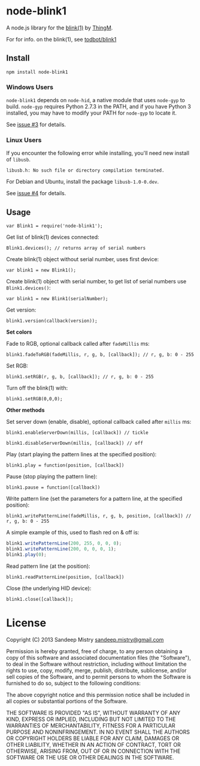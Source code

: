 node-blink1
===========

A node.js library for the
[blink(1)](http://www.kickstarter.com/projects/thingm/blink1-the-usb-rgb-led)
by [ThingM](http://thingm.com).

For for info. on the blink(1), see [todbot/blink1](https://github.com/todbot/blink1)

Install
-------

    npm install node-blink1

### Windows Users

`node-blink1` depends on `node-hid`, a native module that uses `node-gyp` to
build.  `node-gyp` requires Python 2.7.3 in the PATH, and if you have Python 3
installed, you may have to modify your PATH for `node-gyp` to locate it.

See [issue #3](https://github.com/sandeepmistry/node-blink1/issues/3) for
details.

### Linux Users

If you encounter the following error while installing, you'll need new install
of `libusb`.

```
libusb.h: No such file or directory compilation terminated.
```

For Debian and Ubuntu, install the package `libusb-1.0-0.dev`.

See [issue #4](https://github.com/sandeepmistry/node-blink1/issues/4) for
details.

Usage
-----

    var Blink1 = require('node-blink1');

Get list of blink(1) devices connected:

    Blink1.devices(); // returns array of serial numbers
    
Create blink(1) object without serial number, uses first device:

    var blink1 = new Blink1();
    
Create blink(1) object with serial number, to get list of serial numbers use
`Blink1.devices()`:

    var blink1 = new Blink1(serialNumber);

Get version:

    blink1.version(callback(version));
    
__Set colors__
    
Fade to RGB, optional callback called after `fadeMillis` ms:
    
    blink1.fadeToRGB(fadeMillis, r, g, b, [callback]); // r, g, b: 0 - 255
    
Set RGB:

    blink1.setRGB(r, g, b, [callback]); // r, g, b: 0 - 255

Turn off the blink(1) with:
	
	blink1.setRGB(0,0,0);
    
__Other methods__
    
Set server down (enable, disable), optional callback called after `millis` ms:

    blink1.enableServerDown(millis, [callback]) // tickle

    blink1.disableServerDown(millis, [callback]) // off
    
Play (start playing the pattern lines at the specified position):

    blink1.play = function(position, [callback])

Pause (stop playing the pattern line):

    blink1.pause = function([callback])
    
Write pattern line (set the parameters for a pattern line, at the specified position):

    blink1.writePatternLine(fadeMillis, r, g, b, position, [callback]) // r, g, b: 0 - 255

A simple example of this, used to flash red on & off is:
```javascript
blink1.writePatternLine(200, 255, 0, 0, 0);
blink1.writePatternLine(200, 0, 0, 0, 1);
blink1.play(0);
```

    
Read pattern line (at the position):

    blink1.readPatternLine(position, [callback])

Close (the underlying HID device):

    blink1.close([callback]);

License
========

Copyright (C) 2013 Sandeep Mistry <sandeep.mistry@gmail.com>

Permission is hereby granted, free of charge, to any person obtaining a copy of
this software and associated documentation files (the "Software"), to deal in
the Software without restriction, including without limitation the rights to
use, copy, modify, merge, publish, distribute, sublicense, and/or sell copies of
the Software, and to permit persons to whom the Software is furnished to do so,
subject to the following conditions:

The above copyright notice and this permission notice shall be included in all
copies or substantial portions of the Software.

THE SOFTWARE IS PROVIDED "AS IS", WITHOUT WARRANTY OF ANY KIND, EXPRESS OR
IMPLIED, INCLUDING BUT NOT LIMITED TO THE WARRANTIES OF MERCHANTABILITY, FITNESS
FOR A PARTICULAR PURPOSE AND NONINFRINGEMENT. IN NO EVENT SHALL THE AUTHORS OR
COPYRIGHT HOLDERS BE LIABLE FOR ANY CLAIM, DAMAGES OR OTHER LIABILITY, WHETHER
IN AN ACTION OF CONTRACT, TORT OR OTHERWISE, ARISING FROM, OUT OF OR IN
CONNECTION WITH THE SOFTWARE OR THE USE OR OTHER DEALINGS IN THE SOFTWARE.
